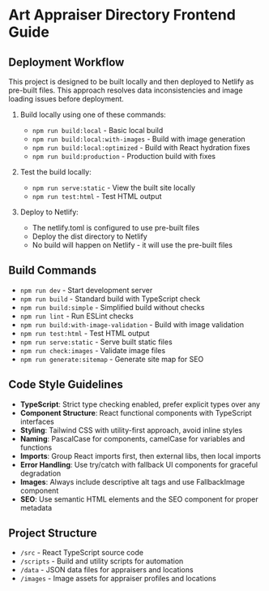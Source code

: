 # Art Appraiser Directory Frontend Guide

## Deployment Workflow
This project is designed to be built locally and then deployed to Netlify as pre-built files. This approach resolves data inconsistencies and image loading issues before deployment.

1. Build locally using one of these commands:
   - `npm run build:local` - Basic local build
   - `npm run build:local:with-images` - Build with image generation
   - `npm run build:local:optimized` - Build with React hydration fixes
   - `npm run build:production` - Production build with fixes

2. Test the build locally:
   - `npm run serve:static` - View the built site locally
   - `npm run test:html` - Test HTML output

3. Deploy to Netlify:
   - The netlify.toml is configured to use pre-built files
   - Deploy the dist directory to Netlify
   - No build will happen on Netlify - it will use the pre-built files

## Build Commands
- `npm run dev` - Start development server
- `npm run build` - Standard build with TypeScript check
- `npm run build:simple` - Simplified build without checks
- `npm run lint` - Run ESLint checks
- `npm run build:with-image-validation` - Build with image validation
- `npm run test:html` - Test HTML output
- `npm run serve:static` - Serve built static files
- `npm run check:images` - Validate image files
- `npm run generate:sitemap` - Generate site map for SEO

## Code Style Guidelines
- **TypeScript**: Strict type checking enabled, prefer explicit types over any
- **Component Structure**: React functional components with TypeScript interfaces
- **Styling**: Tailwind CSS with utility-first approach, avoid inline styles
- **Naming**: PascalCase for components, camelCase for variables and functions
- **Imports**: Group React imports first, then external libs, then local imports
- **Error Handling**: Use try/catch with fallback UI components for graceful degradation
- **Images**: Always include descriptive alt tags and use FallbackImage component
- **SEO**: Use semantic HTML elements and the SEO component for proper metadata

## Project Structure
- `/src` - React TypeScript source code
- `/scripts` - Build and utility scripts for automation
- `/data` - JSON data files for appraisers and locations
- `/images` - Image assets for appraiser profiles and locations